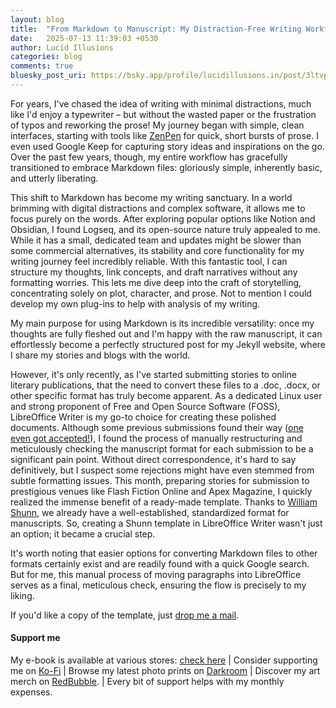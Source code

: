 ```yaml
---
layout: blog
title:  "From Markdown to Manuscript: My Distraction-Free Writing Workflow"
date:   2025-07-13 11:39:03 +0530
author: Lucid Illusions
categories: blog
comments: true
bluesky_post_uri: https://bsky.app/profile/lucidillusions.in/post/3ltvp6np6ps2m
---
```


For years, I've chased the idea of writing with minimal distractions, much like I'd enjoy a typewriter – but without the wasted paper or the frustration of typos and reworking the prose! My journey began with simple, clean interfaces, starting with tools like [ZenPen](https://zenpen.io/) for quick, short bursts of prose. I even used Google Keep for capturing story ideas and inspirations on the go. Over the past few years, though, my entire workflow has gracefully transitioned to embrace Markdown files: gloriously simple, inherently basic, and utterly liberating.

This shift to Markdown has become my writing sanctuary. In a world brimming with digital distractions and complex software, it allows me to focus purely on the words. After exploring popular options like Notion and Obsidian, I found Logseq, and its open-source nature truly appealed to me. While it has a small, dedicated team and updates might be slower than some commercial alternatives, its stability and core functionality for my writing journey feel incredibly reliable. With this fantastic tool, I can structure my thoughts, link concepts, and draft narratives without any formatting worries. This lets me dive deep into the craft of storytelling, concentrating solely on plot, character, and prose. Not to mention I could develop my own plug-ins to help with analysis of my writing.

My main purpose for using Markdown is its incredible versatility: once my thoughts are fully fleshed out and I'm happy with the raw manuscript, it can effortlessly become a perfectly structured post for my Jekyll website, where I share my stories and blogs with the world.

However, it's only recently, as I've started submitting stories to online literary publications, that the need to convert these files to a .doc, .docx, or other specific format has truly become apparent. As a dedicated Linux user and strong proponent of Free and Open Source Software (FOSS), LibreOffice Writer is my go-to choice for creating these polished documents. Although some previous submissions found their way ([one even got accepted!](https://tasavvurnama.com/horror-gone-wrong/)), I found the process of manually restructuring and meticulously checking the manuscript format for each submission to be a significant pain point. Without direct correspondence, it's hard to say definitively, but I suspect some rejections might have even stemmed from subtle formatting issues. This month, preparing stories for submission to prestigious venues like Flash Fiction Online and Apex Magazine, I quickly realized the immense benefit of a ready-made template. Thanks to [William Shunn](https://www.shunn.net/format/story/), we already have a well-established, standardized format for manuscripts. So, creating a Shunn template in LibreOffice Writer wasn't just an option; it became a crucial step.

It's worth noting that easier options for converting Markdown files to other formats certainly exist and are readily found with a quick Google search. But for me, this manual process of moving paragraphs into LibreOffice serves as a final, meticulous check, ensuring the flow is precisely to my liking.


If you'd like a copy of the template, just [drop me a mail](mailto:i@lucidillusions.in).


#### Support me
My e-book is available at various stores: [check here](https://books2read.com/u/mgB2Nq) | Consider supporting me on [Ko-Fi](https://ko-fi.com/lucidillusions) | Browse my latest photo prints on [Darkroom](https://lucidillusions.darkroom.com/) | Discover my art merch on [RedBubble](https://www.redbubble.com/people/lucidillusions/shop). | Every bit of support helps with my monthly expenses.
